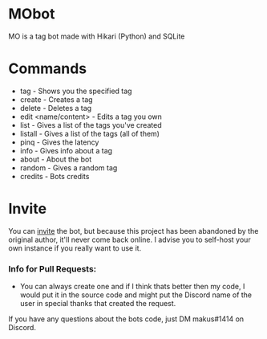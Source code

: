 # MObot
MO is a tag bot made with Hikari (Python) and SQLite

# Commands
* tag <tag> - Shows you the specified tag
* create <name> <content> - Creates a tag
* delete <tag> - Deletes a tag
* edit <name/content> <tag> <content> - Edits a tag you own
* list - Gives a list of the tags you've created
* listall - Gives a list of the tags (all of them)
* pinq - Gives the latency
* info <tag> - Gives info about a tag
* about - About the bot
* random - Gives a random tag
* credits - Bots credits
  
# Invite
You can [invite](https://discord.com/api/oauth2/authorize?client_id=773839407596961803&permissions=8&scope=bot) the bot, but because this project has been abandoned by the original author, it'll never come back online. I advise you to self-host your own instance if you really want to use it.

### Info for Pull Requests:
* You can always create one and if I think thats better then my code, I would put it in the source code and might put the Discord name of the user in special thanks that created the request.

If you have any questions about the bots code, just DM makus#1414 on Discord.
